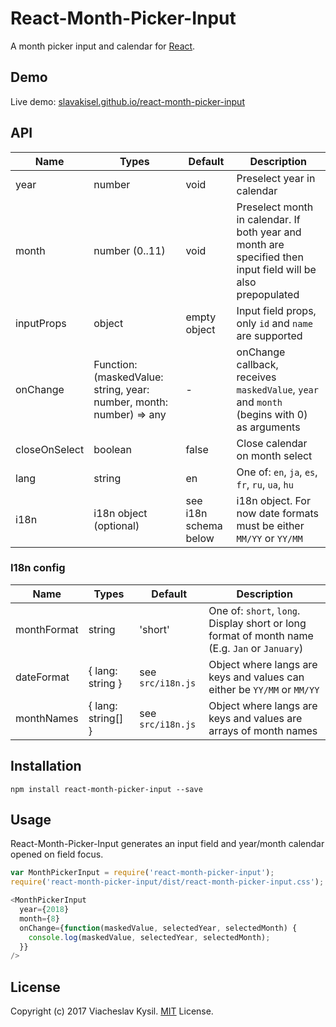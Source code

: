 React-Month-Picker-Input
====================

A month picker input and calendar for [React](http://facebook.github.io/react/index.html).

## Demo

Live demo: [slavakisel.github.io/react-month-picker-input](https://slavakisel.github.io/react-month-picker-input/)

## API

| Name | Types | Default | Description |
|---|---|---|---|
| year | number | void | Preselect year in calendar |
| month | number (0..11) | void | Preselect month in calendar. If both year and month are specified then input field will be also prepopulated |
| inputProps | object | empty object | Input field props, only `id` and `name` are supported |
| onChange | Function: (maskedValue: string, year: number, month: number) => any | - | onChange callback, receives `maskedValue`, `year` and `month` (begins with 0) as arguments |
| closeOnSelect | boolean | false | Close calendar on month select |
| lang | string | en | One of: `en`, `ja`, `es`, `fr`, `ru`, `ua`, `hu` |
| i18n | i18n object (optional) | see i18n schema below | i18n object. For now date formats must be either `MM/YY` or `YY/MM` |

### I18n config

| Name | Types | Default | Description |
|---|---|---|---|
| monthFormat | string | 'short' | One of: `short`, `long`. Display short or long format of month name (E.g. `Jan` or `January`) |
| dateFormat | { lang: string } | see `src/i18n.js` | Object where langs are keys and values can either be `YY/MM` or `MM/YY` |
| monthNames | { lang: string[] } | see `src/i18n.js` | Object where langs are keys and values are arrays of month names |

## Installation

```
npm install react-month-picker-input --save
```

## Usage

React-Month-Picker-Input generates an input field and year/month calendar opened on field focus.

```js
var MonthPickerInput = require('react-month-picker-input');
require('react-month-picker-input/dist/react-month-picker-input.css');

<MonthPickerInput
  year={2018}
  month={8}
  onChange={function(maskedValue, selectedYear, selectedMonth) {
    console.log(maskedValue, selectedYear, selectedMonth);
  }}
/>
```

## License

Copyright (c) 2017 Viacheslav Kysil. [MIT](LICENSE) License.

